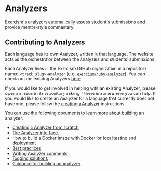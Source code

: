 # Analyzers

Exercism's analyzers automatically assess student's submissions and provide mentor-style commentary.

## Contributing to Analyzers

Each language has its own Analyzer, written in that language.
The website acts as the orchestrator between the Analyzers and students' submissions.

Each Analyzer lives in the Exercism GitHub organization in a repository named `<track_slug>-analyzer` (e.g. [`exercism/ruby-analyzer`](https://github.com/exercism/ruby-analyzer)).
You can check out the existing Analyzers [here](https://github.com/search?q=topic%3Aexercism-analyzer&type=repositories).

If you would like to get involved in helping with an existing Analyzer, please open an issue in its repository asking if there is somewhere you can help.
If you would like to create an Analyzer for a language that currently does not have one, please follow the [creating a Analyzer](/docs/building/tooling/analyzers/creating-from-scratch) instructions.

You can use the following documents to learn more about building an analyzer:

- [Creating a Analyzer from scratch](/docs/building/tooling/analyzers/creating-from-scratch)
- [The Analyzer interface.](/docs/building/tooling/analyzers/interface)
- [How to build a Docker image with Docker for local testing and deployment](/docs/building/tooling/analyzers/docker)
- [Best practices](/docs/building/tooling/best-practices)
- [Writing Analyzer comments](/docs/building/tooling/analyzers/comments)
- [Tagging solutions](/docs/building/tooling/analyzers/tags)
- [Guidance for building an Analyzer](/docs/building/tooling/analyzers/guidance)
